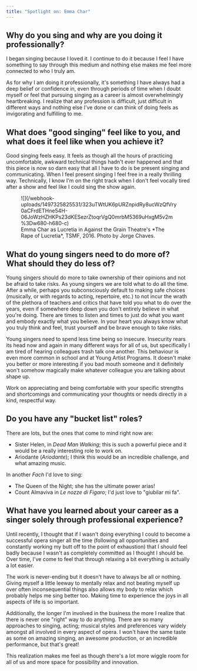 ```yaml
---
title: "Spotlight on: Emma Char"
---
```


## Why do you sing and why are you doing it professionally? 

I began singing because I loved it. I continue to do it because I feel I have something to say through this medium and nothing else makes me feel more connected to who I truly am.

As for why I am doing it professionally, it's something I have always had a deep belief or confidence in, even through periods of time when I doubt myself or feel that pursuing singing as a career is almost overwhelmingly heartbreaking. I realize that any profession is difficult, just difficult in different ways and nothing else I've done or can think of doing feels as invigorating and fulfilling to me.

## What does "good singing" feel like to you, and what does it feel like when you achieve it?

Good singing feels easy. It feels as though all the hours of practicing uncomfortable, awkward technical things hadn't ever happened and that this piece is now so darn easy that all I have to do is be present singing and communicating. When I feel present singing I feel free in a really thrilling way. Technically, I know I'm on the right track when I don't feel vocally tired after a show and feel like I could sing the show again.

<figure data-type="image">
![](/webhook-uploads/1497325825531/323uTWtUK6pURZnpidRy8ucWzQfVry0aCFrdETHne54H-06JoWzHZHKPs23dKESezrZtoqrVgQ0mrbM5369uHxgM5v2m%3Dw680-h680-c)
<figcaption>Emma Char as Lucretia in Against the Grain Theatre's *The Rape of Lucretia*, TSMF, 2016. Photo by Jorge Chaves.</figcaption>
</figure>

## What do young singers need to do more of? What should they do less of?

Young singers should do more to take ownership of their opinions and not be afraid to take risks. As young singers we are told what to do all the time. After a while, perhaps you subconsciously default to making safe choices (musically, or with regards to acting, repertoire, etc.) to not incur the wrath of the plethora of teachers and critics that have told you what to do over the years, even if somewhere deep down you don't entirely believe in what you're doing. There are times to listen and times to just do what you want and embody exactly what you believe. In your heart you always know what you truly think and feel, trust yourself and be brave enough to take risks.

Young singers need to spend less time being so insecure. Insecurity rears its head now and again in many different ways for all of us, but specifically I am tired of hearing colleagues trash talk one another. This behaviour is even more common in school and at Young Artist Programs. It doesn't make you better or more interesting if you bad mouth someone and it definitely won't somehow magically make whatever colleague you are talking about shape up. 

Work on appreciating and being comfortable with your specific strengths and shortcomings and communicating your thoughts or needs directly in a kind, respectful way.

## Do you have any "bucket list" roles?

There are lots, but the ones that come to mind right now are:

- Sister Helen, in *Dead Man Walking*; this is such a powerful piece and it would be a really interesting role to work on.
- Ariodante (*Ariodante*); I think this would be an incredible challenge, and what amazing music.

In another *Fach* I'd love to sing:

- The Queen of the Night; she has the ultimate power arias!
- Count Almaviva in *Le nozze di Figaro*; I'd just love to "giubilar mi fa".

## What have you learned about your career as a singer solely through professional experience?

Until recently, I thought that if I wasn't doing everything I could to become a successful opera singer all the time (following all opportunities and constantly working my butt off to the point of exhaustion) that I should feel badly because I wasn't as completely committed as I thought I should be. Over time, I've come to feel that through relaxing a bit everything is actually a lot easier. 

The work is never-ending but it doesn't have to always be all or nothing. Giving myself a little leeway to mentally relax and not beating myself up over often inconsequential things also allows my body to relax which probably helps me sing better too. Making time to experience the joys in all aspects of life is so important.

Additionally, the longer I'm involved in the business the more I realize that there is never one "right" way to do anything. There are so many approaches to singing, acting; musical styles and preferences vary widely amongst all involved in every aspect of opera. I won't have the same taste as some on amazing singing, an awesome production, or an incredible performance, but that's great!

This realization makes me feel as though there's a lot more wiggle room for all of us and more space for possibility and innovation.

